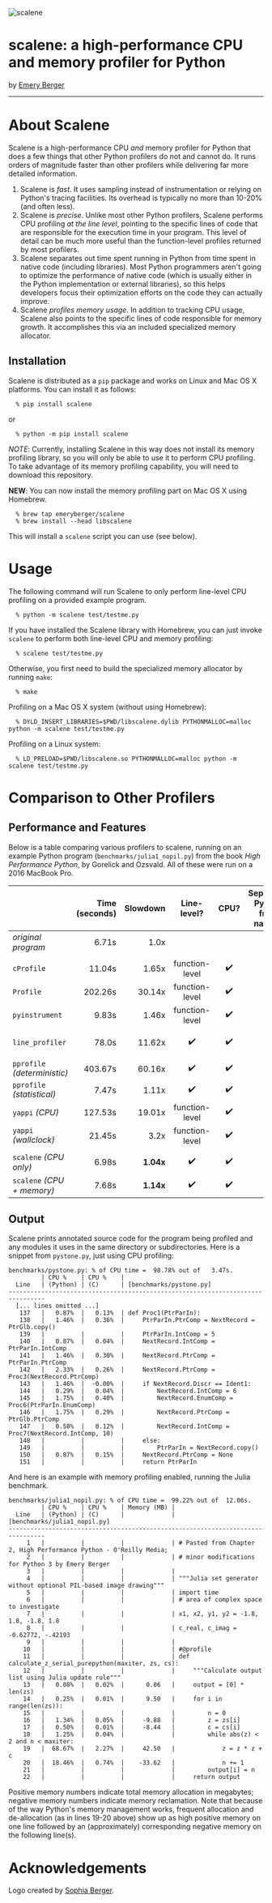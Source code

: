 ![scalene](https://github.com/emeryberger/scalene/raw/master/docs/scalene-image.png)

# scalene: a high-performance CPU and memory profiler for Python

by [Emery Berger](https://emeryberger.com)

------------

# About Scalene

Scalene is a high-performance CPU *and* memory profiler for Python that does a few things that other Python profilers do not and cannot do.  It runs orders of magnitude faster than other profilers while delivering far more detailed information.

1. Scalene is _fast_. It uses sampling instead of instrumentation or relying on Python's tracing facilities. Its overhead is typically no more than 10-20% (and often less).
1. Scalene is _precise_. Unlike most other Python profilers, Scalene performs CPU profiling _at the line level_, pointing to the specific lines of code that are responsible for the execution time in your program. This level of detail can be much more useful than the function-level profiles returned by most profilers.
1. Scalene separates out time spent running in Python from time spent in native code (including libraries). Most Python programmers aren't going to optimize the performance of native code (which is usually either in the Python implementation or external libraries), so this helps developers focus their optimization efforts on the code they can actually improve.
1. Scalene _profiles memory usage_. In addition to tracking CPU usage, Scalene also points to the specific lines of code responsible for memory growth. It accomplishes this via an included specialized memory allocator.

## Installation

Scalene is distributed as a `pip` package and works on Linux and Mac OS X platforms. You can install it as follows:
```
  % pip install scalene
```

or
```
  % python -m pip install scalene
```

_NOTE_: Currently, installing Scalene in this way does not install its memory profiling library, so you will only be able to use it to perform CPU profiling. To take advantage of its memory profiling capability, you will need to download this repository.

**NEW**: You can now install the memory profiling part on Mac OS X using Homebrew.

```
  % brew tap emeryberger/scalene
  % brew install --head libscalene
```

This will install a `scalene` script you can use (see below).

# Usage

The following command will run Scalene to only perform line-level CPU profiling on a provided example program.

```
  % python -m scalene test/testme.py
```

If you have installed the Scalene library with Homebrew, you can just invoke `scalene` to perform both line-level CPU and memory profiling:

```
  % scalene test/testme.py
```

Otherwise, you first need to build the specialized memory allocator by running `make`:

```
  % make
```

Profiling on a Mac OS X system (without using Homebrew):
```
  % DYLD_INSERT_LIBRARIES=$PWD/libscalene.dylib PYTHONMALLOC=malloc python -m scalene test/testme.py
``` 

Profiling on a Linux system:
```
  % LD_PRELOAD=$PWD/libscalene.so PYTHONMALLOC=malloc python -m scalene test/testme.py
``` 

# Comparison to Other Profilers

## Performance and Features

Below is a table comparing various profilers to scalene, running on an example Python program (`benchmarks/julia1_nopil.py`) from the book _High Performance Python_, by Gorelick and Ozsvald. All of these were run on a 2016 MacBook Pro.


|                            | Time (seconds) | Slowdown | Line-level?    | CPU? | Separates Python from native? | Memory? | Unmodified code? |
| :--- | ---: | ---: | :---: | :---: | :---: | :---: | :---: |
| _original program_ | 6.71s | 1.0x | | | | | |
|               |     |        |                    | |
| `cProfile` | 11.04s | 1.65x | function-level | :heavy_check_mark: |  |  | :heavy_check_mark: |
| `Profile` | 202.26s | 30.14x | function-level | :heavy_check_mark: |  |  | :heavy_check_mark: |
| `pyinstrument` | 9.83s | 1.46x | function-level | :heavy_check_mark: |  |  | :heavy_check_mark: |
| `line_profiler` | 78.0s | 11.62x | :heavy_check_mark: | :heavy_check_mark: |  |  | needs `@profile` decorators |
| `pprofile` _(deterministic)_ | 403.67s | 60.16x | :heavy_check_mark: | :heavy_check_mark: |  |  | :heavy_check_mark: |
| `pprofile` _(statistical)_ | 7.47s | 1.11x | :heavy_check_mark: | :heavy_check_mark: |  |  | :heavy_check_mark: |
| `yappi` _(CPU)_ | 127.53s | 19.01x | function-level | :heavy_check_mark: |  |  | :heavy_check_mark: |
| `yappi` _(wallclock)_ | 21.45s | 3.2x | function-level | :heavy_check_mark: |  |  | :heavy_check_mark: |
|               |     |        |                    | |
| `scalene` _(CPU only)_ | 6.98s | **1.04x** | :heavy_check_mark: | :heavy_check_mark: | :heavy_check_mark: |  | :heavy_check_mark: |
| `scalene` _(CPU + memory)_ | 7.68s | **1.14x** | :heavy_check_mark: | :heavy_check_mark: | :heavy_check_mark: | :heavy_check_mark: | :heavy_check_mark: |


## Output

Scalene prints annotated source code for the program being profiled and any modules it uses in the same directory or subdirectories. Here is a snippet from `pystone.py`, just using CPU profiling:

```
benchmarks/pystone.py: % of CPU time =  98.78% out of   3.47s.
         | CPU %    | CPU %    | 
  Line   | (Python) | (C)      | [benchmarks/pystone.py]
--------------------------------------------------------------------------------
  [... lines omitted ...]
   137   |   0.87%  |   0.13%  | def Proc1(PtrParIn):
   138   |   1.46%  |   0.36%  |     PtrParIn.PtrComp = NextRecord = PtrGlb.copy()
   139   |          |          |     PtrParIn.IntComp = 5
   140   |   0.87%  |   0.04%  |     NextRecord.IntComp = PtrParIn.IntComp
   141   |   1.46%  |   0.30%  |     NextRecord.PtrComp = PtrParIn.PtrComp
   142   |   2.33%  |   0.26%  |     NextRecord.PtrComp = Proc3(NextRecord.PtrComp)
   143   |   1.46%  |  -0.00%  |     if NextRecord.Discr == Ident1:
   144   |   0.29%  |   0.04%  |         NextRecord.IntComp = 6
   145   |   1.75%  |   0.40%  |         NextRecord.EnumComp = Proc6(PtrParIn.EnumComp)
   146   |   1.75%  |   0.29%  |         NextRecord.PtrComp = PtrGlb.PtrComp
   147   |   0.58%  |   0.12%  |         NextRecord.IntComp = Proc7(NextRecord.IntComp, 10)
   148   |          |          |     else:
   149   |          |          |         PtrParIn = NextRecord.copy()
   150   |   0.87%  |   0.15%  |     NextRecord.PtrComp = None
   151   |          |          |     return PtrParIn
```

And here is an example with memory profiling enabled, running the Julia benchmark.

```
benchmarks/julia1_nopil.py: % of CPU time =  99.22% out of  12.06s.
         | CPU %    | CPU %    | Memory (MB) |
  Line   | (Python) | (C)      |             | [benchmarks/julia1_nopil.py]
--------------------------------------------------------------------------------
     1   |          |          |             | # Pasted from Chapter 2, High Performance Python - O'Reilly Media;
     2   |          |          |             | # minor modifications for Python 3 by Emery Berger
     3   |          |          |             | 
     4   |          |          |             | """Julia set generator without optional PIL-based image drawing"""
     5   |          |          |             | import time
     6   |          |          |             | # area of complex space to investigate
     7   |          |          |             | x1, x2, y1, y2 = -1.8, 1.8, -1.8, 1.8
     8   |          |          |             | c_real, c_imag = -0.62772, -.42193
     9   |          |          |             | 
    10   |          |          |             | #@profile
    11   |          |          |             | def calculate_z_serial_purepython(maxiter, zs, cs):
    12   |          |          |             |     """Calculate output list using Julia update rule"""
    13   |   0.08%  |   0.02%  |      0.06   |     output = [0] * len(zs)
    14   |   0.25%  |   0.01%  |      9.50   |     for i in range(len(zs)):
    15   |          |          |             |         n = 0
    16   |   1.34%  |   0.05%  |     -9.88   |         z = zs[i]
    17   |   0.50%  |   0.01%  |     -8.44   |         c = cs[i]
    18   |   1.25%  |   0.04%  |             |         while abs(z) < 2 and n < maxiter:
    19   |  68.67%  |   2.27%  |     42.50   |             z = z * z + c
    20   |  18.46%  |   0.74%  |    -33.62   |             n += 1
    21   |          |          |             |         output[i] = n
    22   |          |          |             |     return output
```

Positive memory numbers indicate total memory allocation in megabytes;
negative memory numbers indicate memory reclamation. Note that because
of the way Python's memory management works, frequent allocation and
de-allocation (as in lines 19-20 above) show up as high positive
memory on one line followed by an (approximately) corresponding
negative memory on the following line(s).

# Acknowledgements

Logo created by [Sophia Berger](https://www.linkedin.com/in/sophia-berger/).

